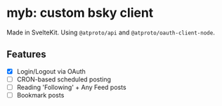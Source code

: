 # myb: custom bsky client

Made in SvelteKit. Using `@atproto/api` and `@atproto/oauth-client-node`.

## Features
- [x] Login/Logout via OAuth
- [ ] CRON-based scheduled posting
- [ ] Reading 'Following' + Any Feed posts
- [ ] Bookmark posts
